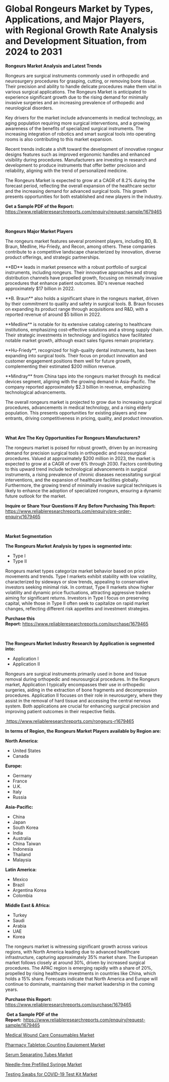 <p><h1>Global Rongeurs Market by Types, Applications, and Major Players, with Regional Growth Rate Analysis and Development Situation, from 2024 to 2031</h1></p><p><strong>Rongeurs Market Analysis and Latest Trends</strong></p>
<p><p>Rongeurs are surgical instruments commonly used in orthopedic and neurosurgery procedures for grasping, cutting, or removing bone tissue. Their precision and ability to handle delicate procedures make them vital in various surgical applications. The Rongeurs Market is anticipated to experience significant growth due to the rising demand for minimally invasive surgeries and an increasing prevalence of orthopedic and neurological disorders.</p><p>Key drivers for the market include advancements in medical technology, an aging population requiring more surgical interventions, and a growing awareness of the benefits of specialized surgical instruments. The increasing integration of robotics and smart surgical tools into operating rooms is also contributing to this market expansion.</p><p>Recent trends indicate a shift toward the development of innovative rongeur designs features such as improved ergonomic handles and enhanced visibility during procedures. Manufacturers are investing in research and development to produce instruments that offer better precision and reliability, aligning with the trend of personalized medicine.</p><p>The Rongeurs Market is expected to grow at a CAGR of 8.2% during the forecast period, reflecting the overall expansion of the healthcare sector and the increasing demand for advanced surgical tools. This growth presents opportunities for both established and new players in the industry.</p></p>
<p><strong>Get a Sample PDF of the Report:&nbsp;</strong> <a href="https://www.reliableresearchreports.com/enquiry/request-sample/1679465?utm_campaign=32&utm_medium=2&utm_source=Github&utm_content=ia&utm_term=28122024&utm_id=rongeurs">https://www.reliableresearchreports.com/enquiry/request-sample/1679465</a></p>
<p>&nbsp;</p>
<p><strong>Rongeurs Major Market Players</strong></p>
<p><p>The rongeurs market features several prominent players, including BD, B. Braun, Medline, Hu-Friedy, and Recon, among others. These companies contribute to a competitive landscape characterized by innovation, diverse product offerings, and strategic partnerships.</p><p>**BD** leads in market presence with a robust portfolio of surgical instruments, including rongeurs. Their innovative approaches and strong distribution channels have propelled growth, focusing on minimally invasive procedures that enhance patient outcomes. BD's revenue reached approximately $17 billion in 2022.</p><p>**B. Braun** also holds a significant share in the rongeurs market, driven by their commitment to quality and safety in surgical tools. B. Braun focuses on expanding its product range through acquisitions and R&D, with a reported revenue of around $5 billion in 2022.</p><p>**Medline** is notable for its extensive catalog catering to healthcare institutions, emphasizing cost-effective solutions and a strong supply chain. Their strategic investments in technology and logistics have facilitated notable market growth, although exact sales figures remain proprietary.</p><p>**Hu-Friedy**, recognized for high-quality dental instruments, has been expanding into surgical tools. Their focus on product innovation and customer engagement positions them well for future growth, complementing their estimated $200 million revenue.</p><p>**Mindray** from China taps into the rongeurs market through its medical devices segment, aligning with the growing demand in Asia-Pacific. The company reported approximately $2.3 billion in revenue, emphasizing technological advancements.</p><p>The overall rongeurs market is projected to grow due to increasing surgical procedures, advancements in medical technology, and a rising elderly population. This presents opportunities for existing players and new entrants, driving competitiveness in pricing, quality, and product innovation.</p></p>
<p>&nbsp;</p>
<p><strong>What Are The Key Opportunities For Rongeurs Manufacturers?</strong></p>
<p><p>The rongeurs market is poised for robust growth, driven by an increasing demand for precision surgical tools in orthopedic and neurosurgical procedures. Valued at approximately $200 million in 2023, the market is expected to grow at a CAGR of over 6% through 2030. Factors contributing to this upward trend include technological advancements in surgical instruments, a rising prevalence of chronic diseases necessitating surgical interventions, and the expansion of healthcare facilities globally. Furthermore, the growing trend of minimally invasive surgical techniques is likely to enhance the adoption of specialized rongeurs, ensuring a dynamic future outlook for the market.</p></p>
<p><strong>Inquire or Share Your Questions If Any Before Purchasing This Report:</strong> <a href="https://www.reliableresearchreports.com/enquiry/pre-order-enquiry/1679465?utm_campaign=32&utm_medium=2&utm_source=Github&utm_content=ia&utm_term=28122024&utm_id=rongeurs">https://www.reliableresearchreports.com/enquiry/pre-order-enquiry/1679465</a></p>
<p>&nbsp;</p>
<p><strong>Market Segmentation</strong></p>
<p><strong>The Rongeurs Market Analysis by types is segmented into:</strong></p>
<p><ul><li>Type I</li><li>Type II</li></ul></p>
<p><p>Rongeurs market types categorize market behavior based on price movements and trends. Type I markets exhibit stability with low volatility, characterized by sideways or slow trends, appealing to conservative investors seeking minimal risk. In contrast, Type II markets show higher volatility and dynamic price fluctuations, attracting aggressive traders aiming for significant returns. Investors in Type I focus on preserving capital, while those in Type II often seek to capitalize on rapid market changes, reflecting different risk appetites and investment strategies.</p></p>
<p><strong>Purchase this Report:&nbsp;</strong><a href="https://www.reliableresearchreports.com/purchase/1679465?utm_campaign=32&utm_medium=2&utm_source=Github&utm_content=ia&utm_term=28122024&utm_id=rongeurs">https://www.reliableresearchreports.com/purchase/1679465</a></p>
<p>&nbsp;</p>
<p><strong>The Rongeurs Market Industry Research by Application is segmented into:</strong></p>
<p><ul><li>Application I</li><li>Application II</li></ul></p>
<p><p>Rongeurs are surgical instruments primarily used in bone and tissue removal during orthopedic and neurosurgical procedures. In the Rongeurs market, Application I typically encompasses their use in orthopedic surgeries, aiding in the extraction of bone fragments and decompression procedures. Application II focuses on their role in neurosurgery, where they assist in the removal of hard tissue and accessing the central nervous system. Both applications are crucial for enhancing surgical precision and improving patient outcomes in their respective fields.</p></p>
<p><a href="https://www.reliableresearchreports.com/rongeurs-r1679465?utm_campaign=32&utm_medium=2&utm_source=Github&utm_content=ia&utm_term=28122024&utm_id=rongeurs">&nbsp;https://www.reliableresearchreports.com/rongeurs-r1679465</a></p>
<p><strong>In terms of Region, the Rongeurs Market Players available by Region are:</strong></p>
<p>
    <p> <strong> North America: </strong>
        <ul>
            <li>United States</li>
            <li>Canada</li>
        </ul>
        </p> 
    <p> <strong> Europe: </strong>
        <ul>
            <li>Germany</li>
            <li>France</li>
            <li>U.K.</li>
            <li>Italy</li>
            <li>Russia</li>
        </ul>
        </p> 
    <p> <strong> Asia-Pacific: </strong>
        <ul>
            <li>China</li>
            <li>Japan</li>
            <li>South Korea</li>
            <li>India</li>
            <li>Australia</li>
            <li>China Taiwan</li>
            <li>Indonesia</li>
            <li>Thailand</li>
            <li>Malaysia</li>
        </ul>
        </p> 
    <p> <strong> Latin America: </strong>
        <ul>
            <li>Mexico</li>
            <li>Brazil</li>
            <li>Argentina Korea</li>
            <li>Colombia</li>
        </ul>
        </p> 
    <p> <strong> Middle East & Africa: </strong>
        <ul>
            <li>Turkey</li>
            <li>Saudi</li>
            <li>Arabia</li>
            <li>UAE</li>
            <li>Korea</li>
        </ul>
    </p>
    </p>
<p><p>The rongeurs market is witnessing significant growth across various regions, with North America leading due to advanced healthcare infrastructure, capturing approximately 35% market share. The European market follows closely at around 30%, driven by increased surgical procedures. The APAC region is emerging rapidly with a share of 20%, propelled by rising healthcare investments in countries like China, which holds a 15% share. Forecasts indicate that North America and Europe will continue to dominate, maintaining their market leadership in the coming years.</p></p>
<p><strong>Purchase this Report: </strong><a href="https://www.reliableresearchreports.com/purchase/1679465?utm_campaign=32&utm_medium=2&utm_source=Github&utm_content=ia&utm_term=28122024&utm_id=rongeurs">https://www.reliableresearchreports.com/purchase/1679465</a></p>
<p>&nbsp;<strong>Get a Sample PDF of the Report:&nbsp;&nbsp;</strong><a href="https://www.reliableresearchreports.com/enquiry/request-sample/1679465?utm_campaign=32&utm_medium=2&utm_source=Github&utm_content=ia&utm_term=28122024&utm_id=rongeurs">https://www.reliableresearchreports.com/enquiry/request-sample/1679465</a></p>
<p><strong></strong></p>
<p><p><a href="https://github.com/JakirUddin651/Market-Research-Report-List-1/blob/main/medical-wound-care-consumables-market.md?utm_campaign=32&utm_medium=2&utm_source=Github&utm_content=ia&utm_term=28122024&utm_id=rongeurs">Medical Wound Care Consumables Market</a></p><p><a href="https://github.com/justalichtenberger/Market-Research-Report-List-1/blob/main/pharmacy-tabletop-counting-equipment-market.md?utm_campaign=32&utm_medium=2&utm_source=Github&utm_content=ia&utm_term=28122024&utm_id=rongeurs">Pharmacy Tabletop Counting Equipment Market</a></p><p><a href="https://github.com/arnoldannice0/Market-Research-Report-List-1/blob/main/serum-separating-tubes-market.md?utm_campaign=32&utm_medium=2&utm_source=Github&utm_content=ia&utm_term=28122024&utm_id=rongeurs">Serum Separating Tubes Market</a></p><p><a href="https://github.com/gerdabatiskzv9/Market-Research-Report-List-1/blob/main/needle-free-prefilled-syringe-market.md?utm_campaign=32&utm_medium=2&utm_source=Github&utm_content=ia&utm_term=28122024&utm_id=rongeurs">Needle-free Prefilled Syringe Market</a></p><p><a href="https://github.com/bensemilia864/Market-Research-Report-List-1/blob/main/testing-swabs-for-covid-19-test-kit-market.md?utm_campaign=32&utm_medium=2&utm_source=Github&utm_content=ia&utm_term=28122024&utm_id=rongeurs">Testing Swabs for COVID-19 Test Kit Market</a></p></p>